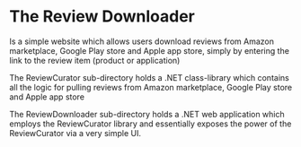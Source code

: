 # The Review Downloader
Is a simple website which allows users download reviews from Amazon marketplace, Google Play store and Apple app store, simply by entering the link to the review item (product or application)

The ReviewCurator sub-directory holds a .NET class-library which contains all the logic for pulling reviews from Amazon marketplace, Google Play store and Apple app store

The ReviewDownloader sub-directory holds a .NET web application which employs the ReviewCurator library and essentially exposes the power of the ReviewCurator via a very simple UI. 
